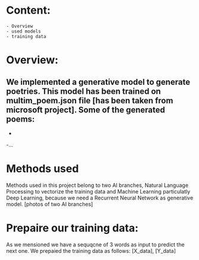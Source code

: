 # Content:
	- Overview
	- used models
	- training data
# Overview:
We implemented a generative model to generate poetries. This model has been trained on multim_poem.json file [has been taken from microsoft project]. Some of the generated poems:
-
-
-...

# Methods used
Methods used in this project belong to two AI branches, Natural Language Processing to vectorize the training data and Machine Learning particulatly Deep Learning, because we need a Recurrent Neural Network as generative model.
[photos of two AI branches]

# Prepaire our training data:
As we mensioned we have a sequqcne of 3 words as input to predict the next one. We prepaied the training data as follows:
[X_data], [Y_data]
